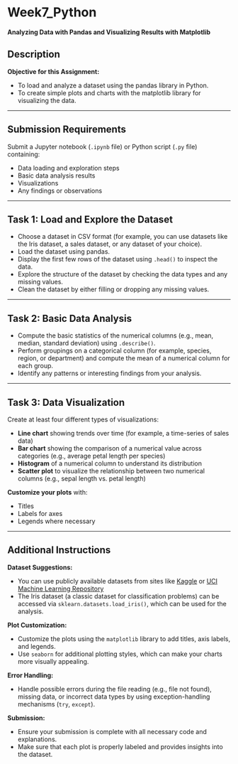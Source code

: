 # Week7_Python

**Analyzing Data with Pandas and Visualizing Results with Matplotlib**

## **Description**

**Objective for this Assignment:**

- To load and analyze a dataset using the pandas library in Python.  
- To create simple plots and charts with the matplotlib library for visualizing the data.

---

## **Submission Requirements**

Submit a Jupyter notebook (`.ipynb` file) or Python script (`.py` file) containing:

- Data loading and exploration steps  
- Basic data analysis results  
- Visualizations  
- Any findings or observations  

---

## **Task 1: Load and Explore the Dataset**

- Choose a dataset in CSV format (for example, you can use datasets like the Iris dataset, a sales dataset, or any dataset of your choice).  
- Load the dataset using pandas.  
- Display the first few rows of the dataset using `.head()` to inspect the data.  
- Explore the structure of the dataset by checking the data types and any missing values.  
- Clean the dataset by either filling or dropping any missing values.  

---

## **Task 2: Basic Data Analysis**

- Compute the basic statistics of the numerical columns (e.g., mean, median, standard deviation) using `.describe()`.  
- Perform groupings on a categorical column (for example, species, region, or department) and compute the mean of a numerical column for each group.  
- Identify any patterns or interesting findings from your analysis.  

---

## **Task 3: Data Visualization**

Create at least four different types of visualizations:

- **Line chart** showing trends over time (for example, a time-series of sales data)  
- **Bar chart** showing the comparison of a numerical value across categories (e.g., average petal length per species)  
- **Histogram** of a numerical column to understand its distribution  
- **Scatter plot** to visualize the relationship between two numerical columns (e.g., sepal length vs. petal length)  

**Customize your plots** with:

- Titles  
- Labels for axes  
- Legends where necessary  

---

## **Additional Instructions**

**Dataset Suggestions:**

- You can use publicly available datasets from sites like [Kaggle](https://www.kaggle.com/) or [UCI Machine Learning Repository](https://archive.ics.uci.edu/ml/index.php)  
- The Iris dataset (a classic dataset for classification problems) can be accessed via `sklearn.datasets.load_iris()`, which can be used for the analysis.  

**Plot Customization:**

- Customize the plots using the `matplotlib` library to add titles, axis labels, and legends.  
- Use `seaborn` for additional plotting styles, which can make your charts more visually appealing.  

**Error Handling:**

- Handle possible errors during the file reading (e.g., file not found), missing data, or incorrect data types by using exception-handling mechanisms (`try`, `except`).  

**Submission:**

- Ensure your submission is complete with all necessary code and explanations.  
- Make sure that each plot is properly labeled and provides insights into the dataset.  
